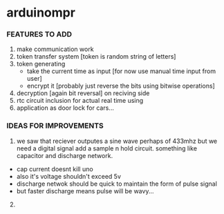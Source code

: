 # arduinompr

### FEATURES TO ADD

1. make communication work
2. token transfer system [token is random string of letters]
3. token generating 
    - take the current time as input [for now use manual time input from user]
    - encrypt it [probably just reverse the bits using bitwise operations]
4. decryption [again bit reversal] on reciving side
5. rtc circuit inclusion for actual real time using
6. application as door lock for cars...


### IDEAS FOR IMPROVEMENTS

1. we saw that reciever outputes a sine wave perhaps of 433mhz 
but we need a digital signal
add a sample n hold circuit. something like capacitor and discharge network.
  - cap current doesnt kill uno
  - also it's voltage shouldn't exceed 5v
  - discharge netwok should be quick to maintain the form of pulse signal
  - but faster discharge means pulse will be wavy...
2. 
